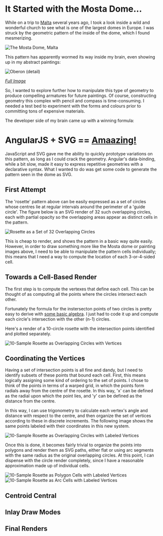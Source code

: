 # It Started with the Mosta Dome...

While on a trip to [Malta](https://www.google.ca/maps/place/Malta/@35.9440174,14.3795242,11z/data=!3m1!4b1!4m2!3m1!1s0x130e45281d8647c5:0xf582d86136be4239) several years ago, I took a look inside a wild and wonderful church to see what is one of the largest domes in Europe.  I was struck by the geometric pattern of the inside of the dome, which I found mesmerizing.

![The Mosta Dome, Malta](img/mosta.jpg)

This pattern has apparently wormed its way inside my brain, even showing up in my abstract paintings:

![Oberon (detail)](img/oberon-detail.jpg)

*[Full Image](http://sethdavenport.com/#/lightbox/gallery/4/image/94)*

So, I wanted to explore further how to manipulate this type of geometry to produce compelling armatures for future paintings.  Of course, constructing geometry this complex with pencil and compass is time-consuming.  I needed a test bed to experiment with the forms and colours prior to committing tons of expensive materials.

The developer side of my brain came up with a winning formula:

# AngularJS + SVG == [Amaazing!](http://rawgit.com/DietCokeOfEvil/visualizations/master/rosette.html)

JavaScript and SVG gave me the ability to quickly prototype variations on this pattern, as long as I could crack the geometry.  Angular's data-binding, while a bit slow, made it easy to express repetitive geometries with a declarative syntax.  What I wanted to do was get some code to generate the pattern seen in the dome as SVG.

## First Attempt

The 'rosette' pattern above can be easily expressed as a set of circles whose centres lie at regular intervals around the perimeter of a 'guide circle'.  The figure below is an SVG render of 32 such overlapping circles, each with partial opacity so the overlapping areas appear as distinct cells in the pattern.

![Rosette as a Set of 32 Overlapping Circles](img/circles.svg)

This is cheap to render, and shows the pattern in a basic way quite easily.  However, in order to draw something more like the Mosta dome or painting images above, I need to be able to manipulate the pattern cells individually; this means that I need a way to compute the location of each 3-or-4-sided cell.

## Towards a Cell-Based Render

The first step is to compute the vertexes that define each cell.  This can be thought of as computing all the points where the circles intersect each other.

Fortunately the formula for the instersecton points of two circles is pretty easy to derive with [some basic algebra](http://mathforum.org/library/drmath/view/51836.html).  I just had to code it up and compute each circle's intersection with the other (n-1) circles.

Here's a render of a 10-circle rosette with the intersection points identified and plotted separately.

![10-Sample Rosette as Overlapping Circles with Vertices](img/vertices.svg)

## Coordinating the Vertices

Having a set of intersection points is all fine and dandy, but I need to identify subsets of these points that bound each cell.  First, this means logically assigning some kind of ordering to the set of points.  I chose to think of the points in terms of a warped grid, in which the points form radials away from the centre of the rosette.  In this way, 'x' can be defined as the radial upon which the point lies, and 'y' can be defined as the distance from the centre.

In this way, I can use trigonometry to calculate each vertex's angle and distance with respect to the centre, and then organize the set of vertices according to these in discrete increments.  The following image shows the same points labeled with their coordinates in this new system.

![10-Sample Rosette as Overlapping Circles with Labeled Vertices](img/vertices2.svg)

Once this is done, it becomes fairly trivial to organize the points into polygons and render them as SVG paths, either flat or using arc segments with the same radius as the original overlapping circles.  At this point, I can dispense with the circle render completely, since I have a reasonable approximation made up of individual cells.

![10-Sample Rosette as Polygon Cells with Labeled Vertices](img/polygons.svg)
![10-Sample Rosette as Arc Cells with Labeled Vertices](img/arcs.svg)

## Centroid Central

## Inlay Draw Modes

## Final Renders